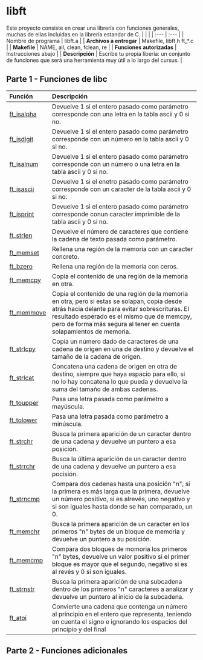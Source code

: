 # libft

Este proyecto consiste en crear una librería con funciones generales, muchas de ellas incluidas en la librería estandar de C.
| | |
| :--- | :--- |
| Nombre de programa | libft.a |
| **Archivos a entregar** | Makefile, libft.h ft_*.c |
| **Makefile** | NAME, all, clean, fclean, re |
| **Funciones autorizadas** | Instrucciones abajo |
| **Descripción** | Escribe tu propia libería: un conjunto de funciones que será una herramienta muy útil a lo largo del cursus. |

## Parte 1 - Funciones de libc
| Función | Descripción |
| :--- | :--- |
| [ft_isalpha](https://github.com/dejapiunrato/libft/blob/main/ft_isalpha.c) | Devuelve 1 si el entero pasado como parámetro corresponde con una letra en la tabla ascii y 0 si no. |
| [ft_isdigit](https://github.com/dejapiunrato/libft/blob/main/ft_isdigit.c) | Devuelve 1 si el entero pasado como parámetro corresponde con un número en la tabla ascii y 0 si no. | 
| [ft_isalnum](https://github.com/dejapiunrato/libft/blob/main/ft_isalnum.c) | Devuelve 1 si el entero pasado como parámetro corresponde con un número o una letra en la tabla ascii y 0 si no. |
| [ft_isascii](https://github.com/dejapiunrato/libft/blob/main/ft_isascii.c) | Devuelve 1 si el enetro pasado como parámetro corresponde con un caracter de la tabla ascii y 0 si no. |
| [ft_isprint](https://github.com/dejapiunrato/libft/blob/main/ft_isprint.c) | Devuelve 1 si el entero pasado como parámetro corresponde conun caracter imprimible de la tabla ascii y 0 si no. |
| [ft_strlen](https://github.com/dejapiunrato/libft/blob/main/ft_strlen.c) | Devuelve el número de caracteres que contiene la cadena de texto pasada como parámetro. |
| [ft_memset](https://github.com/dejapiunrato/libft/blob/main/ft_memset.c) | Rellena una región de la memoria con un caracter concreto. |
| [ft_bzero](https://github.com/dejapiunrato/libft/blob/main/ft_bzero.c) | Rellena una región de la memoria con ceros. |
| [ft_memcpy](https://github.com/dejapiunrato/libft/blob/main/ft_memcpy.c) | Copia el contenido de una región de la memoria en otra. |
| [ft_memmove](https://github.com/dejapiunrato/libft/blob/main/ft_memmove.c) | Copia el contenido de una región de la memoria en otra, pero si estas se solapan, copia desde atrás hacia delante para evitar sobrescrituras. El resultado esperado es el mismo que de memcpy, pero de forma más segura al tener en cuenta solapamientos de memoria. |
| [ft_strlcpy](https://github.com/dejapiunrato/libft/blob/main/ft_strlcpy.c) | Copia un número dado de caracteres de una cadena de origen en una de destino y devuelve el tamaño de la cadena de origen. |
| [ft_strlcat](https://github.com/dejapiunrato/libft/blob/main/ft_strlcat.c) | Concatena una cadena de origen en otra de destino, siempre que haya espacio para ello, si no lo hay concatena lo que pueda y devuelve la suma del tamaño de ambas cadenas. |
| [ft_toupper](https://github.com/dejapiunrato/libft/blob/main/ft_toupper.c) | Pasa una letra pasada como parámetro a mayúscula. |
| [ft_tolower](https://github.com/dejapiunrato/libft/blob/main/ft_tolower.c) | Pasa una letra pasada como parámetro a minúscula. |
| [ft_strchr](https://github.com/dejapiunrato/libft/blob/main/ft_strchr.c) | Busca la primera aparición de un caracter dentro de una cadena y devuelve un puntero a esa posición. |
| [ft_strrchr](https://github.com/dejapiunrato/libft/blob/main/ft_strrchr.c) | Busca la última aparición de un caracter dentro de una cadena y devuelve un puntero a esa pocisión. |
| [ft_strncmp](https://github.com/dejapiunrato/libft/blob/main/ft_strncmp.c) | Compara dos cadenas hasta una posición "n", si la primera es más larga que la primera, devuelve un número positivo, si es alrevés, uno negativo y si son iguales hasta donde se han comparado, un 0. |
| [ft_memchr](https://github.com/dejapiunrato/libft/blob/main/ft_memchr.c) | Busca la primera aparición de un caracter en los primeros "n" bytes de un bloque de memoria y devuelve un puntero a su posición. |
| [ft_memcmp](https://github.com/dejapiunrato/libft/blob/main/ft_memcmp.c) | Compara dos bloques de momoria los primeros "n" bytes, devuelve un valor positivo si el primer bloque es mayor que el segundo, negativo si es al revés y 0 si son iguales. |
| [ft_strnstr](https://github.com/dejapiunrato/libft/blob/main/ft_strnstr.c) | Busca la primera aparición de una subcadena dentro de los primeros "n" caracteres a analizar y devuelve un puntero al inicio de la subcadena. |
| [ft_atoi](https://github.com/dejapiunrato/libft/blob/main/ft_atoi.c) | Convierte una cadena que contenga un número al principio en el entero que representa, teniendo en cuenta el signo e ignorando los espacios del principio y del final |

## Parte 2 - Funciones adicionales
